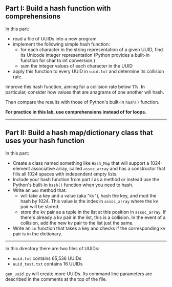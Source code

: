 ## Part I: Build a hash function with comprehensions

In this part:
   * read a file of UUIDs into a new program
   * implement the following simple hash function:
       * for each character in the string representation of a given UUID, find its Unicode integer representation (Python provides a built-in function for char to int conversion.)
       * sum the integer values of each character in the UUID
   * apply this function to every UUID in `uuid.txt` and determine its collision rate.

Improve this hash function, aiming for a collision rate below 1%. In particular, consider how values that are anagrams of one another will hash.

Then compare the results with those of Python's built-in `hash()` function.

**For practice in this lab, use comprehensions instead of for loops.**

<hr>

## Part II: Build a hash map/dictionary class that uses your hash function

In this part:
   * Create a class named something like `Hash_Map` that will support a 1024-element associative array, called `assoc_array` and has a constructor that fills all 1024 spaces with independent empty lists.
   * Include your hash function from part I as a method or instead use the Python's built-in `hash()` function when you need to hash.
   * Write an `add` method that:
        * will take a key and a value (aka "kv"), hash the key, and mod the hash by 1024. This value is the index in `assoc_array` where the kv pair will be stored.
        * store the kv pair as a tuple in the list at this position in `assoc_array`. If there's already a kv pair in the list, this is a collision. In the event of a collision, add the new kv pair to the list just the same.
   * Write an `in` function that takes a key and checks if the corresponding kv pair is in the dictionary.

<hr>

In this directory there are two files of UUIDs:
   * `uuid.txt` contains 65,536 UUIDs
   * `uuid_test.txt` contains 16 UUIDs

`gen_uuid.py` will create more UUIDs. Its command line parameters are described in the comments at the top of the file.
